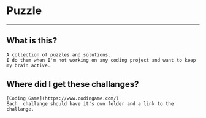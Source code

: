 # Puzzle
---
## What is this?
    A collection of puzzles and solutions.
    I do them when I'm not working on any coding project and want to keep my brain active.
    
## Where did I get these  challanges?
    [Coding Game](https://www.codingame.com/)
    Each  challange should have it's own folder and a link to the  challange.
